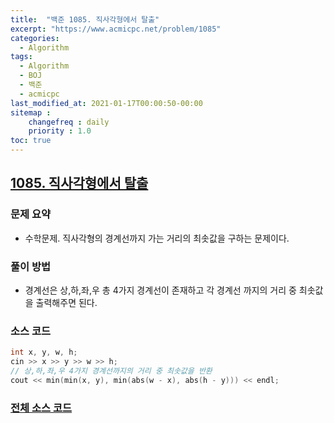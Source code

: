 ```yaml
---
title:  "백준 1085. 직사각형에서 탈출"
excerpt: "https://www.acmicpc.net/problem/1085"
categories:
  - Algorithm
tags:
  - Algorithm
  - BOJ
  - 백준
  - acmicpc
last_modified_at: 2021-01-17T00:00:50-00:00
sitemap :
    changefreq : daily
    priority : 1.0
toc: true
---
```


## [1085. 직사각형에서 탈출](https://www.acmicpc.net/problem/1085)
### 문제 요약
- 수학문제. 직사각형의 경계선까지 가는 거리의 최솟값을 구하는 문제이다.

### 풀이 방법
- 경계선은 상,하,좌,우 총 4가지 경계선이 존재하고 각 경계선 까지의 거리 중 최솟값을 출력해주면 된다.

### 소스 코드
```cpp
int x, y, w, h;
cin >> x >> y >> w >> h;
// 상,하,좌,우 4가지 경계선까지의 거리 중 최솟값을 반환
cout << min(min(x, y), min(abs(w - x), abs(h - y))) << endl;
```

### [전체 소스 코드](https://github.com/tdm1223/Algorithm/blob/master/acmicpc.net/source/1085.cpp)